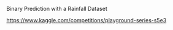 Binary Prediction with a Rainfall Dataset

https://www.kaggle.com/competitions/playground-series-s5e3
